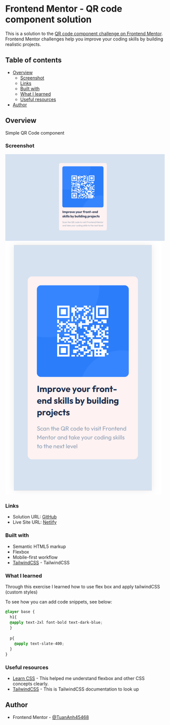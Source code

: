 # Frontend Mentor - QR code component solution

This is a solution to the [QR code component challenge on Frontend Mentor](https://www.frontendmentor.io/challenges/qr-code-component-iux_sIO_H). Frontend Mentor challenges help you improve your coding skills by building realistic projects. 

## Table of contents

- [Overview](#overview)
  - [Screenshot](#screenshot)
  - [Links](#links)
  - [Built with](#built-with)
  - [What I learned](#what-i-learned)
  - [Useful resources](#useful-resources)
- [Author](#author)

## Overview
Simple QR Code component
### Screenshot

![](./public/images/screenshotLaptop.png)
![](./public/images/screenshotMobile.png)
### Links

- Solution URL: [GitHub](https://github.com/TuanAnh45468/QRCode)
- Live Site URL: [Netlify](https://qrcodetuananh45468.netlify.app/)


### Built with

- Semantic HTML5 markup
- Flexbox
- Mobile-first workflow
- [TailwindCSS](https://tailwindcss.com/) - TailwindCSS


### What I learned

Through this exercise I learned how to use flex box and apply tailwindCSS (custom styles)

To see how you can add code snippets, see below:

```css
@layer base {
  h1{
  @apply text-2xl font-bold text-dark-blue;
  }

  p{
    @apply text-slate-400;
  }
}
```
### Useful resources

- [Learn CSS](https://web.dev/learn/css) - This helped me understand flexbox and other CSS concepts clearly.
- [TailwindCSS](https://tailwindcss.com/docs) - This is TailwindCSS documentation to look up

## Author

- Frontend Mentor - [@TuanAnh45468](https://www.frontendmentor.io/profile/TuanAnh45468)
